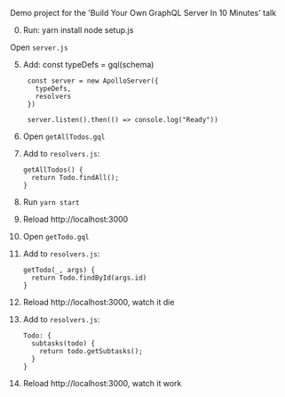 Demo project for the 'Build Your Own GraphQL Server In 10 Minutes' talk

0. Run:
        yarn install
        node setup.js

  Open `server.js`

5. Add:
        const typeDefs = gql(schema)

        const server = new ApolloServer({
          typeDefs,
          resolvers
        })

        server.listen().then(() => console.log("Ready"))

9. Open `getAllTodos.gql`
10. Add to `resolvers.js`:

        getAllTodos() {
          return Todo.findAll();
        }

12. Run `yarn start`
13. Reload http://localhost:3000
14. Open `getTodo.gql`
15. Add to `resolvers.js`:

        getTodo(_, args) {
          return Todo.findById(args.id)
        }

16. Reload http://localhost:3000, watch it die
17. Add to `resolvers.js`:

        Todo: {
          subtasks(todo) {
            return todo.getSubtasks();
          }
        }

18. Reload http://localhost:3000, watch it work
